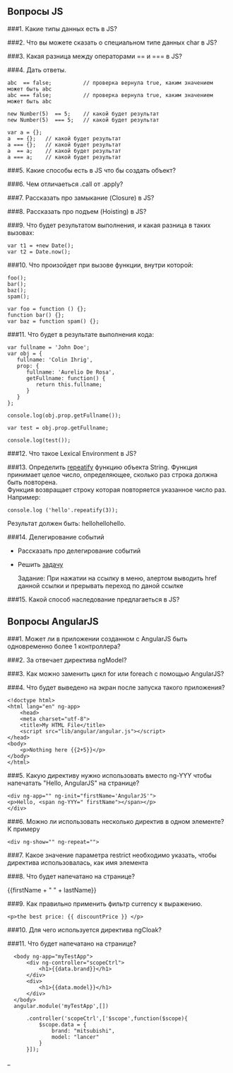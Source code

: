 ## Вопросы JS

###1. Какие типы данных есть в JS?

###2. Что вы можете сказать о специальном типе данных char в JS?

###3. Какая разница между операторами == и === в JS?
  
###4. Дать ответы.
    
    abc  == false;	        // проверка вернула true, каким значением может быть abc
    abc === false;          // проверка вернула true, каким значением может быть abc
    
    new Number(5)  == 5;	// какой будет результат
    new Number(5)  === 5;	// какой будет результат

    var a = {};
    a  == {};	// какой будет результат
    a === {};	// какой будет результат
    a  == a;	// какой будет результат
    a === a;	// какой будет результат
    

###5. Какие способы есть в JS что бы создать объект?

###6. Чем отличаеться .call от .apply?

###7. Рассказать про замыкание (Closure) в JS?

###8. Рассказать про подъем (Hoisting) в JS?

###9. Что будет результатом выполнения, и какая разница в таких вызовах:
 
    var t1 = +new Date();
    var t2 = Date.now();

###10. Что произойдет при вызове функции, внутри которой:

    foo(); 
    bar();
    baz();
    spam();
     
    var foo = function () {};
    function bar() {};
    var baz = function spam() {};
    
###11. Что будет в результате выполнения кода:
    
    var fullname = 'John Doe';
    var obj = {
       fullname: 'Colin Ihrig',
       prop: {
          fullname: 'Aurelio De Rosa',
          getFullname: function() {
             return this.fullname;
          }
       }
    };

    console.log(obj.prop.getFullname());

    var test = obj.prop.getFullname;

    console.log(test());
    
###12. Что такое Lexical Environment в JS?
  
###13. Определить [repeatify]() функцию объекта String.
Функция принимает целое число, определяющее, сколько раз строка должна быть повторена.  
Функция возвращает строку которая повторяется указанное число раз.
Например:

    console.log ('hello'.repeatify(3));
    
Результат должен быть: hellohellohello.  

###14. Делегирование событий
*   Рассказать про делегирование событий
*   Решить [задачу](http://jsfiddle.net/DangelZM/caab0a4n/)


    Задание: При нажатии на ссылку в меню, алертом выводить href данной ссылки
    и прерывать переход по даной ссылке

###15. Какой способ наследование предлагаеться в JS?


## Вопросы AngularJS

###1. Может ли в приложении созданном с AngularJS быть одновременно более 1 контроллера?

###2. За отвечает директива ngModel?

###3. Как можно заменить цикл for или foreach с помощью AngularJS?


###4. Что будет выведено на экран после запуска такого приложения?

    <!doctype html> 
    <html lang="en" ng-app> 
        <head> 
        <meta charset="utf-8"> 
        <title>My HTML File</title> 
        <script src="lib/angular/angular.js"></script> 
    </head> 
    <body> 
        <p>Nothing here {{2+5}}</p> 
    </body> 
    </html> 

###5. Какую директиву нужно использовать вместо ng-YYY чтобы напечатать "Hello, AngularJS" на странице?

    <div ng-app="" ng-init="firstName='AngularJS'"> 
    <p>Hello, <span ng-YYY=" firstName"></span></p> 
    </div> 

###6. Можно ли использовать несколько директив в одном элементе? К примеру

    <div ng-show="" ng-repeat="">


###7. Какое значение параметра restrict необходимо указать, чтобы директива использовалась, как имя элемента

###8. Что будет напечатано на странице?
      <div ng-app="" ng-controller="personController"> 
      {{firstName + " " + lastName}} 
      </div> 
      <script> 
      function personController() { 
          firstName = "Mike", 
          lastName = "Barkly" 
      } 
      </script> 
      
###9. Как правильно применить фильтр currency к выражению.

    <p>the best price: {{ discountPrice }} </p>
    
###10. Для чего используется директива ngCloak?

###11. Что будет напечатано на странице?
      
      <body ng-app="myTestApp"> 
          <div ng-controller="scopeCtrl"> 
              <h1>{{data.brand}}</h1> 
          </div> 
          <div> 
              <h1>{{data.model}}</h1> 
          </div> 
      </body> 
      angular.module('myTestApp',[]) 
       
          .controller('scopeCtrl',['$scope',function($scope){ 
              $scope.data = { 
                  brand: "mitsubishi", 
                  model: "lancer" 
              } 
          }]); 
_
